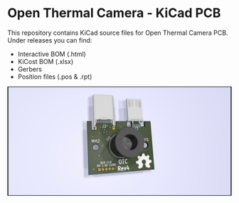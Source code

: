 # Open Thermal Camera - KiCad PCB
This repository contains KiCad source files for Open Thermal Camera PCB.
Under releases you can find:
- Interactive BOM (.html)
- KiCost BOM (.xlsx)
- Gerbers
- Position files (.pos & .rpt)  

![Raytracing render of rev4-fix1 PCB](/render/raytracing-front.png?raw=true  "Raytracing render of rev4-fix1 PCB")